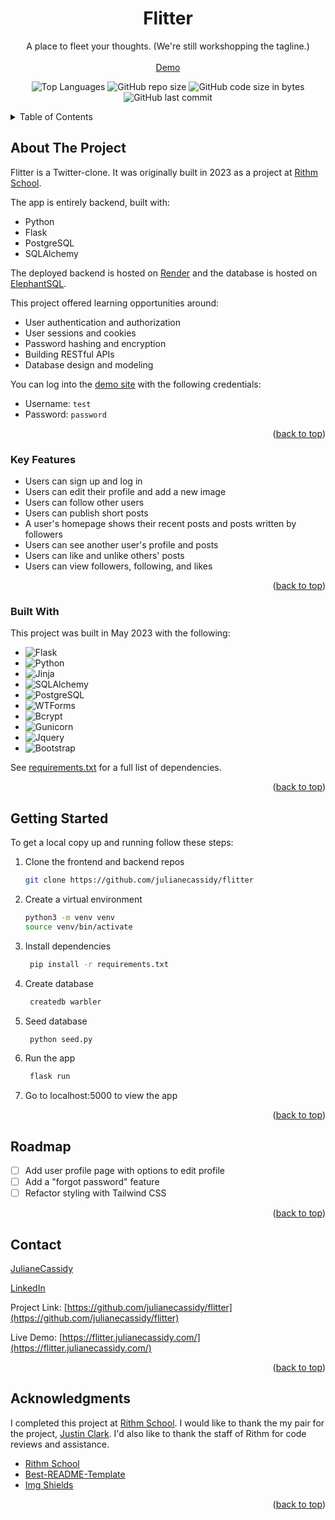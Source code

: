 <a name="readme-top"></a>
<div align="center">

  <h1 align="center">Flitter</h1>

  <p align="center">
    A place to fleet your thoughts. (We're still workshopping the tagline.)
    <br />
    <br />
    <a href="https://flitter.julianecassidy.com/" target="_blank">Demo</a>
    </p>
</div>
<div align="center">

![Top Languages](https://img.shields.io/github/languages/top/julianecassidy/flitter)
![GitHub repo size](https://img.shields.io/github/repo-size/julianecassidy/flitter)
![GitHub code size in bytes](https://img.shields.io/github/languages/code-size/julianecassidy/flitter)
![GitHub last commit](https://img.shields.io/github/last-commit/julianecassidy/flitter)
<!-- ![GitHub](https://img.shields.io/github/license/julianecassidy/flitter) -->

</div>

<!-- TABLE OF CONTENTS -->
<details>
  <summary>Table of Contents</summary>
  <ol>
    <li>
      <a href="#about-the-project">About The Project</a>
      <ul>
         <!-- <li><a href="#screenshots">Screenshots</a></li> -->
        <!-- <li><a href="#key-features">Key Features</a></li> -->
        <li><a href="#built-with">Built With</a></li>
      </ul>
    </li>
    <li>
      <a href="#getting-started">Getting Started</a>
    </li>
    <li><a href="#usage">Usage</a></li>
    <li><a href="#roadmap">Roadmap</a></li>
    <li><a href="#contributing">Contributing</a></li>
    <!-- <li><a href="#license">License</a></li> -->
    <li><a href="#contact">Contact</a></li>
    <li><a href="#acknowledgments">Acknowledgments</a></li>
  </ol>
</details>

<!-- ABOUT THE PROJECT -->

## About The Project

Flitter is a Twitter-clone. It was originally built in 2023 as a project at [Rithm School](https://www.rithmschool.com/).

The app is entirely backend, built with:

- Python
- Flask
- PostgreSQL
- SQLAlchemy

The deployed backend is hosted on [Render](https://render.com/) and the database is hosted on [ElephantSQL](https://www.elephantsql.com/).

This project offered learning opportunities around:

- User authentication and authorization
- User sessions and cookies
- Password hashing and encryption
- Building RESTful APIs
- Database design and modeling

You can log into the [demo site](https://flitter.julianecassidy.com/) with the following credentials:
- Username: `test`
- Password: `password`

<p align="right">(<a href="#readme-top">back to top</a>)</p>

<!-- ### Screenshots

<p>
  <img src="static/images/screenshots/timeline.png" alt="Logged In Timeline">
  <br>
  <em>Logged-In Timeline</em>
</p>

<p>
  <img src="static/images/screenshots/profile.png" alt="User Profile Page">
  <br>
  <em>User Profile Page</em>
</p>

<p>
  <img src="static/images/screenshots/followers.png" alt="Followers Listing Page">
  <br>
  <em>Followers Listing Page</em>
</p>

<p align="right">(<a href="#readme-top">back to top</a>)</p> -->

### Key Features

- Users can sign up and log in
- Users can edit their profile and add a new image
- Users can follow other users
- Users can publish short posts
- A user's homepage shows their recent posts and posts written by followers
- Users can see another user's profile and posts
- Users can like and unlike others' posts
- Users can view followers, following, and likes


<p align="right">(<a href="#readme-top">back to top</a>)</p>

### Built With

This project was built in May 2023 with the following:

- ![Flask][Flask]
- ![Python][Python]
- ![Jinja][Jinja]
- ![SQLAlchemy][SQLAlchemy]
- ![PostgreSQL][PostgreSQL]
- ![WTForms][WTForms]
- ![Bcrypt][Bcrypt]
- ![Gunicorn][Gunicorn]
- ![Jquery][Jquery]
- ![Bootstrap][Bootstrap]


See [requirements.txt](https://github.com/julianecassidy/flitter/blob/master/requirements.txt) for a full list of dependencies.

<p align="right">(<a href="#readme-top">back to top</a>)</p>

<!-- GETTING STARTED -->

## Getting Started

To get a local copy up and running follow these steps:

1. Clone the frontend and backend repos

   ```bash
   git clone https://github.com/julianecassidy/flitter
   ```

2. Create a virtual environment

   ```bash
   python3 -m venv venv
   source venv/bin/activate
   ```

3. Install dependencies

   ```bash
    pip install -r requirements.txt
   ```

4. Create database

   ```bash
    createdb warbler
   ```

5. Seed database

   ```bash
    python seed.py
   ```

6. Run the app

   ```bash
    flask run
   ```

7. Go to localhost:5000 to view the app

<p align="right">(<a href="#readme-top">back to top</a>)</p>

<!-- ROADMAP -->

## Roadmap

- [ ] Add user profile page with options to edit profile
- [ ] Add a "forgot password" feature
- [ ] Refactor styling with Tailwind CSS

<p align="right">(<a href="#readme-top">back to top</a>)</p>

<!-- CONTRIBUTING -->

<!-- LICENSE -->


<!-- CONTACT -->

## Contact

[JulianeCassidy](https://julianecassidy.com)

[LinkedIn](https://www.linkedin.com/in/julianemcassidy/)

Project Link: [https://github.com/julianecassidy/flitter](https://github.com/julianecassidy/flitter)

Live Demo: [https://flitter.julianecassidy.com/](https://flitter.julianecassidy.com/)

<p align="right">(<a href="#readme-top">back to top</a>)</p>

<!-- ACKNOWLEDGMENTS -->

## Acknowledgments

I completed this project at [Rithm School](https://www.rithmschool.com/). I would like to thank the my pair for the project, [Justin Clark](https://github.com/jclark1913). I'd also like to thank the staff of Rithm for code reviews and assistance.

- [Rithm School](https://www.rithmschool.com/)
- [Best-README-Template](https://github.com/othneildrew/Best-README-Template)
- [Img Shields](https://shields.io)

<p align="right">(<a href="#readme-top">back to top</a>)</p>

<!-- TECHNOLOGY BADGES -->

[Flask]: https://img.shields.io/badge/Flask-007D69?logo=flask&logoColor=white
[Gunicorn]: https://img.shields.io/badge/Gunicorn-492548?logo=gunicorn&logoColor=white
[Python]: https://img.shields.io/badge/Python-3776AB?logo=python&logoColor=white
[Bcrypt]: https://img.shields.io/badge/Bcrypt-FF5700?logo=bcrypt&logoColor=white
[Jinja]: https://img.shields.io/badge/Jinja-B41717?logo=jinja&logoColor=white
[PostgreSQL]: https://img.shields.io/badge/PostgreSQL-316192?logo=postgresql&logoColor=white
[WTForms]: https://img.shields.io/badge/WTForms-2D9CDB?logo=wtforms&logoColor=white
[SQLAlchemy]: https://img.shields.io/badge/SQLAlchemy-1C2833?logo=sqlalchemy&logoColor=white
[Bootstrap]: https://img.shields.io/badge/Bootstrap-563D7C?logo=bootstrap&logoColor=white
[jQuery]: https://img.shields.io/badge/jQuery-0769AD?logo=jquery&logoColor=white
